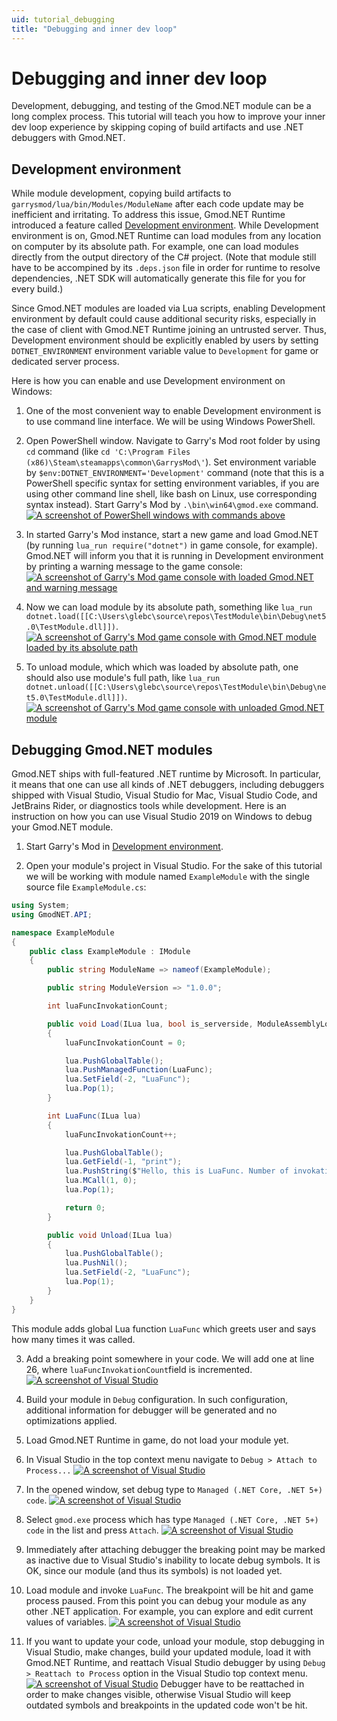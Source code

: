 ```yaml
---
uid: tutorial_debugging
title: "Debugging and inner dev loop"
---
```


# Debugging and inner dev loop

Development, debugging, and testing of the Gmod.NET module can be a long complex process. This tutorial will teach you how to improve your inner dev loop experience by skipping coping of build artifacts and use .NET debuggers with Gmod.NET.

## Development environment

While module development, copying build artifacts to `garrysmod/lua/bin/Modules/ModuleName` after each code update may be inefficient and irritating. To address this issue, Gmod.NET Runtime introduced a feature called [Development environment](xref:runtime_features_development_environment). While Development environment is on, Gmod.NET Runtime can load modules from any location on computer by its absolute path. For example, one can load modules directly from the output directory of the C# project. (Note that module still have to be accompined by its `.deps.json` file in order for runtime to resolve dependencies, .NET SDK will automatically generate this file for you for every build.)

Since Gmod.NET modules are loaded via Lua scripts, enabling Development environment by default could cause additional security risks, especially in the case of client with Gmod.NET Runtime joining an untrusted server. Thus, Development environment should be explicitly enabled by users by setting `DOTNET_ENVIRONMENT` environment variable value to `Development` for game or dedicated server process.

Here is how you can enable and use Development environment on Windows:

1. One of the most convenient way to enable Development environment is to use command line interface. We will be using Windows PowerShell.

2. Open PowerShell window. Navigate to Garry's Mod root folder by using `cd` command (like `cd 'C:\Program Files (x86)\Steam\steamapps\common\GarrysMod\'`). Set environment variable by `$env:DOTNET_ENVIRONMENT='Development'` command (note that this is a PowerShell specific syntax for setting environment variables, if you are using other command line shell, like bash on Linux, use corresponding syntax instead). Start Garry's Mod by `.\bin\win64\gmod.exe` command.
[![A screenshot of PowerShell windows with commands above](images/powershell.png)](images/powershell.png)

3. In started Garry's Mod instance, start a new game and load Gmod.NET (by running `lua_run require("dotnet")` in game console, for example). Gmod.NET will inform you that it is running in Development environment by printing a warning message to the game console:
[![A screenshot of Garry's Mod game console with loaded Gmod.NET and warning message](images/gmod1.png)](images/gmod1.png)

4. Now we can load module by its absolute path, something like `lua_run dotnet.load([[C:\Users\glebc\source\repos\TestModule\bin\Debug\net5.0\TestModule.dll]])`.
[![A screenshot of Garry's Mod game console with Gmod.NET module loaded by its absolute path](images/gmod2.png)](images/gmod2.png)

5. To unload module, which which was loaded by absolute path, one should also use module's full path, like `lua_run dotnet.unload([[C:\Users\glebc\source\repos\TestModule\bin\Debug\net5.0\TestModule.dll]])`.
[![A screenshot of Garry's Mod game console with unloaded Gmod.NET module](images/gmod3.png)](images/gmod3.png)

## Debugging Gmod.NET modules

Gmod.NET ships with full-featured .NET runtime by Microsoft. In particular, it means that one can use all kinds of .NET debuggers, including debuggers shipped with Visual Studio, Visual Studio for Mac, Visual Studio Code, and JetBrains Rider, or diagnostics tools while development. Here is an instruction on how you can use Visual Studio 2019 on Windows to debug your Gmod.NET module.

1. Start Garry's Mod in [Development environment](#development-environment).

2. Open your module's project in Visual Studio. For the sake of this tutorial we will be working with module named `ExampleModule` with the single source file `ExampleModule.cs`:
```csharp
using System;
using GmodNET.API;

namespace ExampleModule
{
    public class ExampleModule : IModule
    {
        public string ModuleName => nameof(ExampleModule);

        public string ModuleVersion => "1.0.0";

        int luaFuncInvokationCount;

        public void Load(ILua lua, bool is_serverside, ModuleAssemblyLoadContext assembly_context)
        {
            luaFuncInvokationCount = 0;

            lua.PushGlobalTable();
            lua.PushManagedFunction(LuaFunc);
            lua.SetField(-2, "LuaFunc");
            lua.Pop(1);
        }

        int LuaFunc(ILua lua)
        {
            luaFuncInvokationCount++;

            lua.PushGlobalTable();
            lua.GetField(-1, "print");
            lua.PushString($"Hello, this is LuaFunc. Number of invokations of the function: {luaFuncInvokationCount}");
            lua.MCall(1, 0);
            lua.Pop(1);

            return 0;
        }

        public void Unload(ILua lua)
        {
            lua.PushGlobalTable();
            lua.PushNil();
            lua.SetField(-2, "LuaFunc");
            lua.Pop(1);
        }
    }
}
```
This module adds global Lua function `LuaFunc` which greets user and says how many times it was called.

3. Add a breaking point somewhere in your code. We will add one at line 26, where `luaFuncInvokationCount`field is incremented.
[![A screenshot of Visual Studio](images/vs1.png)](images/vs1.png)

4. Build your module in `Debug` configuration. In such configuration, additional information for debugger will be generated and no optimizations applied.

5. Load Gmod.NET Runtime in game, do not load your module yet.

6. In Visual Studio in the top context menu navigate to `Debug > Attach to Process...`
[![A screenshot of Visual Studio](images/vs2.png)](images/vs2.png)

7. In the opened window, set debug type to `Managed (.NET Core, .NET 5+) code`.
[![A screenshot of Visual Studio](images/vs3.png)](images/vs3.png)

8. Select `gmod.exe` process which has type `Managed (.NET Core, .NET 5+) code` in the list and press `Attach`.
[![A screenshot of Visual Studio](images/vs4.png)](images/vs4.png)

9. Immediately after attaching debugger the breaking point may be marked as inactive due to Visual Studio's inability to locate debug symbols. It is OK, since our module (and thus its symbols) is not loaded yet.

10. Load module and invoke `LuaFunc`. The breakpoint will be hit and game process paused. From this point you can debug your module as any other .NET application. For example, you can explore and edit current values of variables.
[![A screenshot of Visual Studio](images/vs5.png)](images/vs5.png)

11. If you want to update your code, unload your module, stop debugging in Visual Studio, make changes, build your updated module, load it with Gmod.NET Runtime, and reattach Visual Studio debugger by using `Debug > Reattach to Process` option in the Visual Studio top context menu.
[![A screenshot of Visual Studio](images/vs6.png)](images/vs6.png)
Debugger have to be reattached in order to make changes visible, otherwise Visual Studio will keep outdated symbols and breakpoints in the updated code won't be hit.